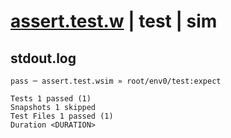 # [assert.test.w](../../../../../../examples/tests/sdk_tests/expect/assert.test.w) | test | sim

## stdout.log
```log
pass ─ assert.test.wsim » root/env0/test:expect

Tests 1 passed (1)
Snapshots 1 skipped
Test Files 1 passed (1)
Duration <DURATION>
```

